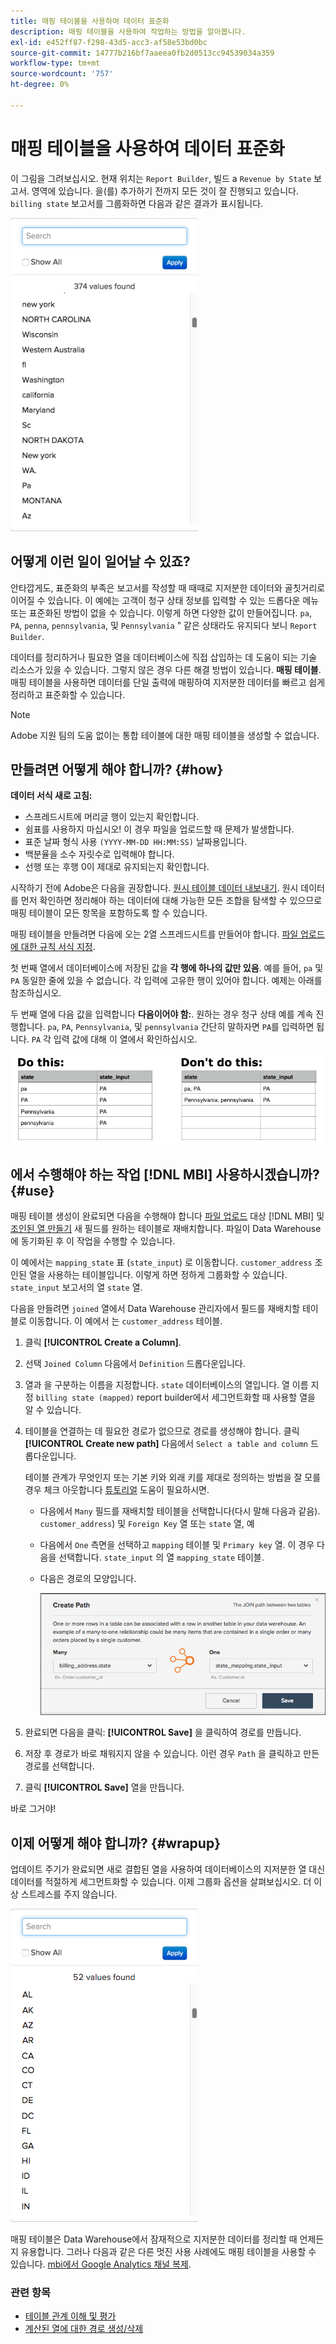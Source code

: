 ```yaml
---
title: 매핑 테이블을 사용하여 데이터 표준화
description: 매핑 테이블을 사용하여 작업하는 방법을 알아봅니다.
exl-id: e452ff87-f298-43d5-acc3-af58e53bd0bc
source-git-commit: 14777b216bf7aaeea0fb2d0513cc94539034a359
workflow-type: tm+mt
source-wordcount: '757'
ht-degree: 0%

---
```


# 매핑 테이블을 사용하여 데이터 표준화

이 그림을 그려보십시오. 현재 위치는 `Report Builder`, 빌드 a `Revenue by State` 보고서. 영역에 있습니다. 을(를) 추가하기 전까지 모든 것이 잘 진행되고 있습니다. `billing state` 보고서를 그룹화하면 다음과 같은 결과가 표시됩니다.

![](../../assets/Messy_State_Segments.png)

## 어떻게 이런 일이 일어날 수 있죠?

안타깝게도, 표준화의 부족은 보고서를 작성할 때 때때로 지저분한 데이터와 골칫거리로 이어질 수 있습니다. 이 예에는 고객이 청구 상태 정보를 입력할 수 있는 드롭다운 메뉴 또는 표준화된 방법이 없을 수 있습니다. 이렇게 하면 다양한 값이 만들어집니다. `pa`, `PA`, `penna`, `pennsylvania`, 및 `Pennsylvania` &quot; 같은 상태라도 유지되다 보니 `Report Builder`.

데이터를 정리하거나 필요한 열을 데이터베이스에 직접 삽입하는 데 도움이 되는 기술 리소스가 있을 수 있습니다. 그렇지 않은 경우 다른 해결 방법이 있습니다. **매핑 테이블**. 매핑 테이블을 사용하면 데이터를 단일 출력에 매핑하여 지저분한 데이터를 빠르고 쉽게 정리하고 표준화할 수 있습니다.

>[!NOTE]
>
>Adobe 지원 팀의 도움 없이는 통합 테이블에 대한 매핑 테이블을 생성할 수 없습니다.

## 만들려면 어떻게 해야 합니까? {#how}

**데이터 서식 새로 고침:**

* 스프레드시트에 머리글 행이 있는지 확인합니다.
* 쉼표를 사용하지 마십시오! 이 경우 파일을 업로드할 때 문제가 발생합니다.
* 표준 날짜 형식 사용 `(YYYY-MM-DD HH:MM:SS)` 날짜용입니다.
* 백분율을 소수 자릿수로 입력해야 합니다.
* 선행 또는 후행 0이 제대로 유지되는지 확인합니다.

시작하기 전에 Adobe은 다음을 권장합니다. [원시 테이블 데이터 내보내기](../../tutorials/export-raw-data.md). 원시 데이터를 먼저 확인하면 정리해야 하는 데이터에 대해 가능한 모든 조합을 탐색할 수 있으므로 매핑 테이블이 모든 항목을 포함하도록 할 수 있습니다.

매핑 테이블을 만들려면 다음에 오는 2열 스프레드시트를 만들어야 합니다. [파일 업로드에 대한 규칙 서식 지정](../../data-analyst/importing-data/connecting-data/using-file-uploader.md).

첫 번째 열에서 데이터베이스에 저장된 값을 **각 행에 하나의 값만 있음**. 예를 들어, `pa` 및 `PA` 동일한 줄에 있을 수 없습니다. 각 입력에 고유한 행이 있어야 합니다. 예제는 아래를 참조하십시오.

두 번째 열에 다음 값을 입력합니다 **다음이어야 함:**. 원하는 경우 청구 상태 예를 계속 진행합니다. `pa`, `PA`, `Pennsylvania`, 및 `pennsylvania` 간단히 말하자면 `PA`를 입력하면 됩니다. `PA` 각 입력 값에 대해 이 열에서 확인하십시오.

![](../../assets/Mapping_table_examples.jpg)

## 에서 수행해야 하는 작업 [!DNL MBI] 사용하시겠습니까? {#use}

매핑 테이블 생성이 완료되면 다음을 수행해야 합니다 [파일 업로드](../../data-analyst/importing-data/connecting-data/using-file-uploader.md) 대상 [!DNL MBI] 및 [조인된 열 만들기](../../data-analyst/data-warehouse-mgr/calc-column-types.md) 새 필드를 원하는 테이블로 재배치합니다. 파일이 Data Warehouse에 동기화된 후 이 작업을 수행할 수 있습니다.

이 예에서는 `mapping_state` 표 (`state_input`) 로 이동합니다. `customer_address` 조인된 열을 사용하는 테이블입니다. 이렇게 하면 정하게 그룹화할 수 있습니다. `state_input` 보고서의 열 `state` 열.

다음을 만들려면 `joined` 열에서 Data Warehouse 관리자에서 필드를 재배치할 테이블로 이동합니다. 이 예에서 는 `customer_address` 테이블.

1. 클릭 **[!UICONTROL Create a Column]**.
1. 선택 `Joined Column` 다음에서 `Definition` 드롭다운입니다.
1. 열과 을 구분하는 이름을 지정합니다. `state` 데이터베이스의 열입니다. 열 이름 지정 `billing state (mapped)` report builder에서 세그먼트화할 때 사용할 열을 알 수 있습니다.
1. 테이블을 연결하는 데 필요한 경로가 없으므로 경로를 생성해야 합니다. 클릭 **[!UICONTROL Create new path]**  다음에서 `Select a table and column` 드롭다운입니다.

   테이블 관계가 무엇인지 또는 기본 키와 외래 키를 제대로 정의하는 방법을 잘 모를 경우 체크 아웃합니다 [튜토리얼](../../data-analyst/data-warehouse-mgr/create-paths-calc-columns.md) 도움이 필요하시면.

   * 다음에서 `Many` 필드를 재배치할 테이블을 선택합니다(다시 말해 다음과 같음). `customer_address`) 및 `Foreign Key` 열 또는 `state` 열, 예
   * 다음에서 `One` 측면을 선택하고 `mapping` 테이블 및 `Primary key` 열. 이 경우 다음을 선택합니다. `state_input` 의 열 `mapping_state` 테이블.
   * 다음은 경로의 모양입니다.

      ![](../../assets/State_Mapping_Path.png)

1. 완료되면 다음을 클릭: **[!UICONTROL Save]** 을 클릭하여 경로를 만듭니다.
1. 저장 후 경로가 바로 채워지지 않을 수 있습니다. 이런 경우 `Path` 을 클릭하고 만든 경로를 선택합니다.
1. 클릭 **[!UICONTROL Save]** 열을 만듭니다.

바로 그거야!

## 이제 어떻게 해야 합니까? {#wrapup}

업데이트 주기가 완료되면 새로 결합된 열을 사용하여 데이터베이스의 지저분한 열 대신 데이터를 적절하게 세그먼트화할 수 있습니다. 이제 그룹화 옵션을 살펴보십시오. 더 이상 스트레스를 주지 않습니다.

![](../../assets/Clean_State_Segments.png)

매핑 테이블은 Data Warehouse에서 잠재적으로 지저분한 데이터를 정리할 때 언제든지 유용합니다. 그러나 다음과 같은 다른 멋진 사용 사례에도 매핑 테이블을 사용할 수 있습니다. [mbi에서 Google Analytics 채널 복제](../data-warehouse-mgr/rep-google-analytics-channels.md).

### 관련 항목

* [테이블 관계 이해 및 평가](../data-warehouse-mgr/table-relationships.md)
* [계산된 열에 대한 경로 생성/삭제](../data-warehouse-mgr/create-paths-calc-columns.md)
